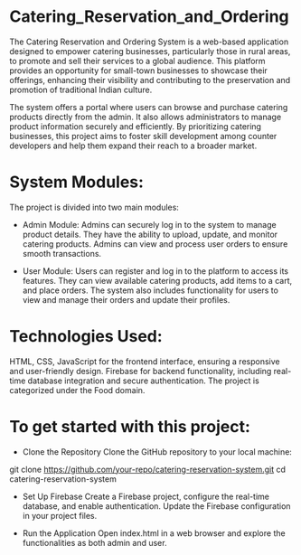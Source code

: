 # Catering_Reservation_and_Ordering

The Catering Reservation and Ordering System is a web-based application designed to empower catering businesses, particularly those in rural areas, to promote and sell their services to a global audience. This platform provides an opportunity for small-town businesses to showcase their offerings, enhancing their visibility and contributing to the preservation and promotion of traditional Indian culture.

The system offers a portal where users can browse and purchase catering products directly from the admin. It also allows administrators to manage product information securely and efficiently. By prioritizing catering businesses, this project aims to foster skill development among counter developers and help them expand their reach to a broader market.

# System Modules:
The project is divided into two main modules:

- Admin Module:
Admins can securely log in to the system to manage product details.
They have the ability to upload, update, and monitor catering products.
Admins can view and process user orders to ensure smooth transactions.

- User Module:
Users can register and log in to the platform to access its features.
They can view available catering products, add items to a cart, and place orders.
The system also includes functionality for users to view and manage their orders and update their profiles.

# Technologies Used:
HTML, CSS, JavaScript for the frontend interface, ensuring a responsive and user-friendly design.
Firebase for backend functionality, including real-time database integration and secure authentication.
The project is categorized under the Food domain.

# To get started with this project:
- Clone the Repository
 Clone the GitHub repository to your local machine:

git clone https://github.com/your-repo/catering-reservation-system.git
cd catering-reservation-system
- Set Up Firebase
Create a Firebase project, configure the real-time database, and enable authentication. Update the Firebase configuration in your project files.

- Run the Application
Open index.html in a web browser and explore the functionalities as both admin and user.

